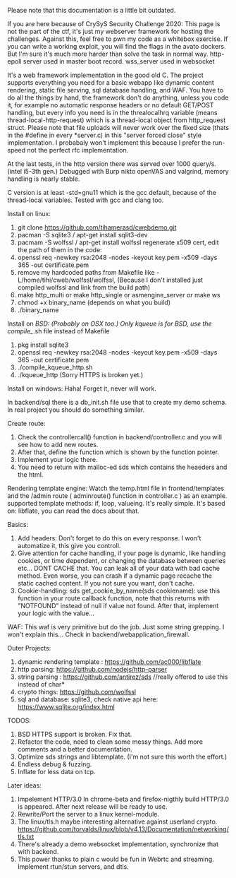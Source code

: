 Please note that this documentation is a little bit outdated.

If you are here because of CrySyS Security Challenge 2020: This page is not the part of the ctf, it's just my webserver framework for hosting the challenges.
Against this, feel free to pwn my code as a whitebox exercise. If you can write a working exploit, you will find the flags in the avato dockers. But I'm sure it's much more harder than solve the task in normal way.
http-epoll server used in master boot record.
wss_server used in websocket

It's a web framework implementation in the good old C.
The project supports everything you need for a basic webapp like dynamic content rendering, static file serving,
sql database handling, and WAF. You have to do all the things by hand, the framework don't do anything, unless 
you code it, for example no automatic response headers or no default GET/POST handling, but every info you need
is in the threalocalhrq variable (means thread-local-http-request) which is a thread-local object 
from http_request struct. Please note that file uploads will never work over the fixed size (thats in the #define in 
every *server.c) in this "server forced close" style implementation. I probabaly won't implement this because 
I prefer the run-speed not the perfect rfc implementation.

At the last tests, in the http version there was served over 1000 query/s. (intel i5-3th gen.)
Debugged with Burp nikto openVAS and valgrind, memory handling is nearly stable.

C version is at least -std=gnu11 which is the gcc default, because of the thread-local variables. 
Tested with gcc and clang too.

Install on linux:
1. git clone https://github.com/tihamerasd/cwebdemo.git
2. pacman -S sqlite3 / apt-get install sqlit3-dev 
3. pacmam -S wolfssl / apt-get install wolfssl
   regenerate x509 cert, edit the path of them in the code:
4. openssl req -newkey rsa:2048 -nodes -keyout key.pem -x509 -days 365 -out certificate.pem
5. remove my hardcoded paths from Makefile like -L/home/tihi/cweb/wolfssl/wolfssl, 
   (Because I don't installed just compiled wolfssl and link from the build path)
6. make http_multi or make http_single or asmengine_server or make ws
7. chmod +x binary_name (depends on what you build)
8. ./binary_name

Install on *BSD: (Probably on OSX too.)
Only kqueue is for BSD, use the compile_*.sh file instead of Makefile
1. pkg install sqlite3
2. openssl req -newkey rsa:2048 -nodes -keyout key.pem -x509 -days 365 -out certificate.pem
3. ./compile_kqueue_http.sh
4. ./kqueue_http (Sorry HTTPS is broken yet.)

Install on windows: 
Haha! Forget it, never will work.

In backend/sql there is a db_init.sh file use that to create my demo schema. In real project you should do something similar.

Create route:
1. Check the controllercall() function in backend/controller.c and you will see how to add new routes.
2. After that, define the function which is shown by the function pointer.
3. Implement your logic there.
4. You need to return with malloc-ed sds which contains the heaeders and the html.

Rendering template engine:
Watch the temp.html file in frontend/templates and the /admin route ( adminroute() function in controller.c ) as an example.
supported template methods: if, loop, valueing. It's really simple. 
It's based on: libflate, you can read the docs about that.

Basics:
1. Add headers: Don't forget to do this on every response. I won't automatize it, this give you controll.
2. Give attention for cache handling, if your page is dynamic, like handling cookies, or time dependent, or changing the database between queries etc...
   DONT CACHE that. You can leak all of your data with bad cache method. Even worse, you can crash if a dynamic page recache the static cached content.
   If you not sure you want, don't cache.
3. Cookie-handling: sds get_cookie_by_name(sds cookiename): use this function in your route callback function,
   note that this returns with "NOTFOUND" instead of null if value not found. After that, implement your logic with the value...

WAF:
This waf is very primitive but do the job. Just some string grepping. I won't explain this... 
Check in backend/webapplication_firewall.

Outer Projects:
1. dynamic rendering template : https://github.com/ac000/libflate
2. http parsing: https://github.com/nodejs/http-parser
3. string parsing : https://github.com/antirez/sds //really offered to use this instead of char* 
4. crypto things: https://github.com/wolfssl
5. sql and database: sqlite3, check native api here: https://www.sqlite.org/index.html

TODOS:
1. BSD HTTPS support is broken. Fix that.
2. Refactor the code, need to clean some messy things. Add more comments and a better documentation.
3. Optimize sds strings and libtemplate. (I'm not sure this worth the effort.)
4. Endless debug & fuzzing. 
5. Inflate for less data on tcp.

Later ideas:
1. Impelement HTTP/3.0 In chrome-beta and firefox-nigthly build HTTP/3.0 is appeared. After next release will be ready to use.
2. Rewrite/Port the server to a linux kernel-module.
3. The linux/tls.h maybe interesting alternative against userland crypto.
   https://github.com/torvalds/linux/blob/v4.13/Documentation/networking/tls.txt
4. There's already a demo websocket implementation, synchronize that with backend.
5. This power thanks to plain c would be fun in Webrtc and streaming. Implement rtun/stun servers, and dtls.

